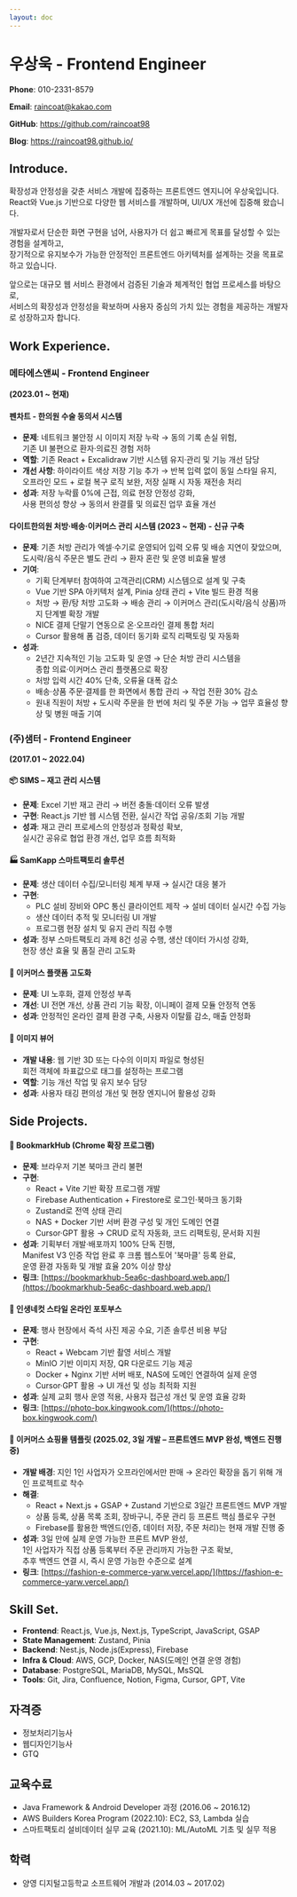 ```yaml
---
layout: doc
---
```


# **우상욱 - Frontend Engineer**

**Phone**: 010-2331-8579

**Email**: raincoat@kakao.com

**GitHub**: https://github.com/raincoat98

**Blog**: https://raincoat98.github.io/

## **Introduce.**

확장성과 안정성을 갖춘 서비스 개발에 집중하는 프론트엔드 엔지니어 우상욱입니다.  
React와 Vue.js 기반으로 다양한 웹 서비스를 개발하며, UI/UX 개선에 집중해 왔습니다.

개발자로서 단순한 화면 구현을 넘어, 사용자가 더 쉽고 빠르게 목표를 달성할 수 있는 경험을 설계하고,  
장기적으로 유지보수가 가능한 안정적인 프론트엔드 아키텍처를 설계하는 것을 목표로 하고 있습니다.

앞으로는 대규모 웹 서비스 환경에서 검증된 기술과 체계적인 협업 프로세스를 바탕으로,  
서비스의 확장성과 안정성을 확보하며 사용자 중심의 가치 있는 경험을 제공하는 개발자로 성장하고자 합니다.

## **Work Experience.**

### **메타에스앤씨 - Frontend Engineer**

**(2023.01 ~ 현재)**

#### **펜차트 - 한의원 수술 동의서 시스템**

- **문제**: 네트워크 불안정 시 이미지 저장 누락 → 동의 기록 손실 위험,<br> 기존 UI 불편으로 환자·의료진 경험 저하
- **역할**: 기존 React + Excalidraw 기반 시스템 유지·관리 및 기능 개선 담당
- **개선 사항**: 하이라이트 색상 저장 기능 추가 → 반복 입력 없이 동일 스타일 유지,<br>
  오프라인 모드 + 로컬 복구 로직 보완, 저장 실패 시 자동 재전송 처리
- **성과**: 저장 누락률 0%에 근접, 의료 현장 안정성 강화,<br>
  사용 편의성 향상 → 동의서 완결률 및 의료진 업무 효율 개선

#### **다이트한의원 처방·배송·이커머스 관리 시스템 (2023 ~ 현재) - 신규 구축**

- **문제**: 기존 처방 관리가 엑셀·수기로 운영되어 입력 오류 및 배송 지연이 잦았으며,<br>
  도시락/음식 주문은 별도 관리 → 환자 혼란 및 운영 비효율 발생
- **기여**:
  - 기획 단계부터 참여하여 고객관리(CRM) 시스템으로 설계 및 구축
  - Vue 기반 SPA 아키텍처 설계, Pinia 상태 관리 + Vite 빌드 환경 적용
  - 처방 → 환/탕 처방 고도화 → 배송 관리 → 이커머스 관리(도시락/음식 상품)까지 단계별 확장 개발
  - NICE 결제 단말기 연동으로 온·오프라인 결제 통합 처리
  - Cursor 활용해 폼 검증, 데이터 동기화 로직 리팩토링 및 자동화
- **성과**:
  - 2년간 지속적인 기능 고도화 및 운영 → 단순 처방 관리 시스템을<br>
    종합 의료·이커머스 관리 플랫폼으로 확장
  - 처방 입력 시간 40% 단축, 오류율 대폭 감소
  - 배송·상품 주문·결제를 한 화면에서 통합 관리 → 작업 전환 30% 감소
  - 원내 직원이 처방 + 도시락 주문을 한 번에 처리 및 주문 가능 → 업무 효율성 향상 및 병원 매출 기여

### **(주)샘터 - Frontend Engineer**

**(2017.01 ~ 2022.04)**

#### **📦 SIMS – 재고 관리 시스템**

- **문제**: Excel 기반 재고 관리 → 버전 충돌·데이터 오류 발생
- **구현**: React.js 기반 웹 시스템 전환, 실시간 작업 공유/조회 기능 개발
- **성과**: 재고 관리 프로세스의 안정성과 정확성 확보,<br>
  실시간 공유로 협업 환경 개선, 업무 흐름 최적화

#### **🏭 SamKapp 스마트팩토리 솔루션**

- **문제**: 생산 데이터 수집/모니터링 체계 부재 → 실시간 대응 불가
- **구현**:
  - PLC 설비 장비와 OPC 통신 클라이언트 제작 → 설비 데이터 실시간 수집 가능
  - 생산 데이터 추적 및 모니터링 UI 개발
  - 프로그램 현장 설치 및 유지 관리 직접 수행
- **성과**: 정부 스마트팩토리 과제 8건 성공 수행, 생산 데이터 가시성 강화,<br>
  현장 생산 효율 및 품질 관리 고도화

#### **🛒 이커머스 플랫폼 고도화**

- **문제**: UI 노후화, 결제 안정성 부족
- **개선**: UI 전면 개선, 상품 관리 기능 확장, 이니페이 결제 모듈 안정적 연동
- **성과**: 안정적인 온라인 결제 환경 구축, 사용자 이탈률 감소, 매출 안정화

#### **📐 이미지 뷰어**

- **개발 내용**: 웹 기반 3D 또는 다수의 이미지 파일로 형성된<br>
  회전 객체에 좌표값으로 태그를 설정하는 프로그램
- **역할**: 기능 개선 작업 및 유지 보수 담당
- **성과**: 사용자 태깅 편의성 개선 및 현장 엔지니어 활용성 강화

## **Side Projects.**

#### **🔖 BookmarkHub (Chrome 확장 프로그램)**

- **문제**: 브라우저 기본 북마크 관리 불편
- **구현**:
  - React + Vite 기반 확장 프로그램 개발
  - Firebase Authentication + Firestore로 로그인·북마크 동기화
  - Zustand로 전역 상태 관리
  - NAS + Docker 기반 서버 환경 구성 및 개인 도메인 연결
  - Cursor·GPT 활용 → CRUD 로직 자동화, 코드 리팩토링, 문서화 지원
- **성과**: 기획부터 개발·배포까지 100% 단독 진행,<br>
  Manifest V3 인증 작업 완료 후 크롬 웹스토어 '북마클' 등록 완료,<br>
  운영 환경 자동화 및 개발 효율 20% 이상 향상
- **링크**: [https://bookmarkhub-5ea6c-dashboard.web.app/](https://bookmarkhub-5ea6c-dashboard.web.app/)

#### **📸 인생네컷 스타일 온라인 포토부스**

- **문제**: 행사 현장에서 즉석 사진 제공 수요, 기존 솔루션 비용 부담
- **구현**:
  - React + Webcam 기반 촬영 서비스 개발
  - MinIO 기반 이미지 저장, QR 다운로드 기능 제공
  - Docker + Nginx 기반 서버 배포, NAS에 도메인 연결하여 실제 운영
  - Cursor·GPT 활용 → UI 개선 및 성능 최적화 지원
- **성과**: 실제 교회 행사 운영 적용, 사용자 접근성 개선 및 운영 효율 강화
- **링크**: [https://photo-box.kingwook.com/](https://photo-box.kingwook.com/)

#### **🛒 이커머스 쇼핑몰 템플릿 (2025.02, 3일 개발 – 프론트엔드 MVP 완성, 백엔드 진행 중)**

- **개발 배경**: 지인 1인 사업자가 오프라인에서만 판매 → 온라인 확장을 돕기 위해 개인 프로젝트로 착수
- **해결**:
  - React + Next.js + GSAP + Zustand 기반으로 3일간 프론트엔드 MVP 개발
  - 상품 등록, 상품 목록 조회, 장바구니, 주문 관리 등 프론트 핵심 플로우 구현
  - Firebase를 활용한 백엔드(인증, 데이터 저장, 주문 처리)는 현재 개발 진행 중
- **성과**: 3일 만에 실제 운영 가능한 프론트 MVP 완성,<br>
  1인 사업자가 직접 상품 등록부터 주문 관리까지 가능한 구조 확보,<br>
  추후 백엔드 연결 시, 즉시 운영 가능한 수준으로 설계
- **링크**: [https://fashion-e-commerce-yarw.vercel.app/](https://fashion-e-commerce-yarw.vercel.app/)

## **Skill Set.**

- **Frontend**: React.js, Vue.js, Next.js, TypeScript, JavaScript, GSAP
- **State Management**: Zustand, Pinia
- **Backend**: Nest.js, Node.js(Express), Firebase
- **Infra & Cloud**: AWS, GCP, Docker, NAS(도메인 연결 운영 경험)
- **Database**: PostgreSQL, MariaDB, MySQL, MsSQL
- **Tools**: Git, Jira, Confluence, Notion, Figma, Cursor, GPT, Vite

## **자격증**

- 정보처리기능사
- 웹디자인기능사
- GTQ

## **교육수료**

- Java Framework & Android Developer 과정 (2016.06 ~ 2016.12)
- AWS Builders Korea Program (2022.10): EC2, S3, Lambda 실습
- 스마트팩토리 설비데이터 실무 교육 (2021.10): ML/AutoML 기초 및 실무 적용

## **학력**

- 양영 디지털고등학교 소프트웨어 개발과 (2014.03 ~ 2017.02)
